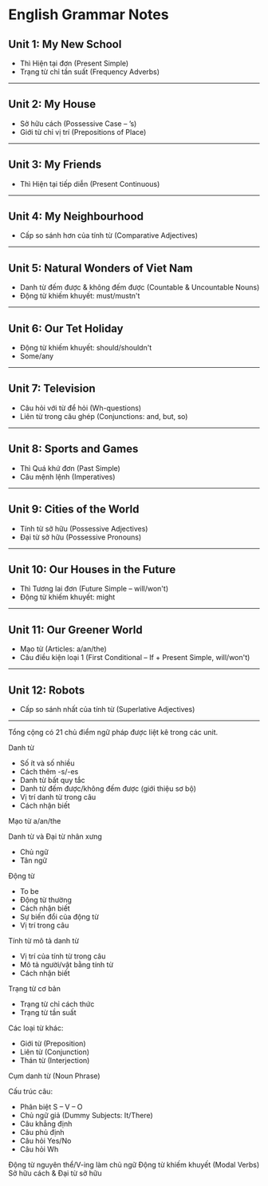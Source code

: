 # English Grammar Notes

## Unit 1: My New School

- Thì Hiện tại đơn (Present Simple)
- Trạng từ chỉ tần suất (Frequency Adverbs)

---

## Unit 2: My House

- Sở hữu cách (Possessive Case – ’s)
- Giới từ chỉ vị trí (Prepositions of Place)

---

## Unit 3: My Friends

- Thì Hiện tại tiếp diễn (Present Continuous)

---

## Unit 4: My Neighbourhood

- Cấp so sánh hơn của tính từ (Comparative Adjectives)

---

## Unit 5: Natural Wonders of Viet Nam

- Danh từ đếm được & không đếm được (Countable & Uncountable Nouns)
- Động từ khiếm khuyết: must/mustn't

---

## Unit 6: Our Tet Holiday

- Động từ khiếm khuyết: should/shouldn't
- Some/any

---

## Unit 7: Television

- Câu hỏi với từ để hỏi (Wh-questions)
- Liên từ trong câu ghép (Conjunctions: and, but, so)

---

## Unit 8: Sports and Games

- Thì Quá khứ đơn (Past Simple)
- Câu mệnh lệnh (Imperatives)

---

## Unit 9: Cities of the World

- Tính từ sở hữu (Possessive Adjectives)
- Đại từ sở hữu (Possessive Pronouns)

---

## Unit 10: Our Houses in the Future

- Thì Tương lai đơn (Future Simple – will/won't)
- Động từ khiếm khuyết: might

---

## Unit 11: Our Greener World

- Mạo từ (Articles: a/an/the)
- Câu điều kiện loại 1 (First Conditional – If + Present Simple, will/won't)

---

## Unit 12: Robots

- Cấp so sánh nhất của tính từ (Superlative Adjectives)

---

Tổng cộng có 21 chủ điểm ngữ pháp được liệt kê trong các unit.






Danh từ
- Số ít và số nhiều
- Cách thêm -s/-es
- Danh từ bất quy tắc
- Danh từ đếm được/không đếm được (giới thiệu sơ bộ)
- Vị trí danh từ trong câu
- Cách nhận biết

Mạo từ a/an/the

Danh từ và Đại từ nhân xưng
- Chủ ngữ
- Tân ngữ

Động từ
- To be
- Động từ thường
- Cách nhận biết
- Sự biến đổi của động từ
- Vị trí trong câu


Tính từ mô tả danh từ
- Vị trí của tính từ trong câu
- Mô tả người/vật bằng tính từ
- Cách nhận biết


Trạng từ cơ bản 
- Trạng từ chỉ cách thức
- Trạng từ tần suất

Các loại từ khác:
- Giới từ (Preposition)
- Liên từ (Conjunction)
- Thán từ (Interjection)

Cụm danh từ (Noun Phrase)

Cấu trúc câu:
- Phân biệt S – V – O
- Chủ ngữ giả (Dummy Subjects: It/There)
- Câu khẳng định
- Câu phủ định
- Câu hỏi Yes/No
- Câu hỏi Wh


Động từ nguyên thể/V-ing làm chủ ngữ
Động từ khiếm khuyết (Modal Verbs)
Sở hữu cách & Đại từ sở hữu




